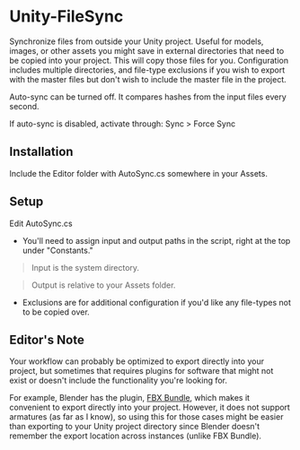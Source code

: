 # Unity-FileSync
Synchronize files from outside your Unity project. Useful for models, images, or other assets you might save in external directories that need to be copied into your project. This will copy those files for you. Configuration includes multiple directories, and file-type exclusions if you wish to export with the master files but don't wish to include the master file in the project.

Auto-sync can be turned off. It compares hashes from the input files every second.

If auto-sync is disabled, activate through: Sync > Force Sync

## Installation
Include the Editor folder with AutoSync.cs somewhere in your Assets.

## Setup
Edit AutoSync.cs
- You'll need to assign input and output paths in the script, right at the top under "Constants."
> Input is the system directory.

> Output is relative to your Assets folder.

- Exclusions are for additional configuration if you'd like any file-types not to be copied over.

## Editor's Note
Your workflow can probably be optimized to export directly into your project, but sometimes that requires plugins for software that might not exist or doesn't include the functionality you're looking for.

For example, Blender has the plugin, [FBX Bundle](https://bitbucket.org/renderhjs/blender-addon-fbx-bundle), which makes it convenient to export directly into your project. However, it does not support armatures (as far as I know), so using this for those cases might be easier than exporting to your Unity project directory since Blender doesn't remember the export location across instances (unlike FBX Bundle).